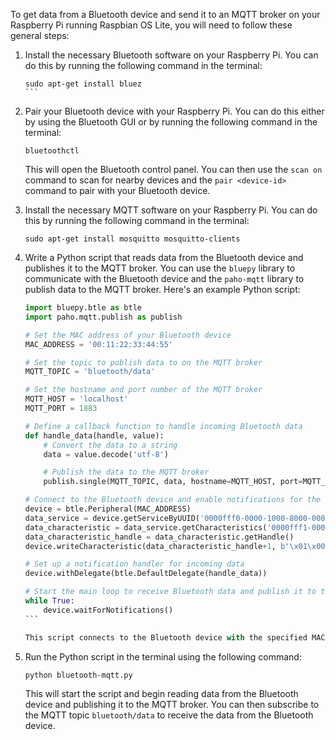 To get data from a Bluetooth device and send it to an MQTT broker on your Raspberry Pi running Raspbian OS Lite, you will need to follow these general steps:

1. Install the necessary Bluetooth software on your Raspberry Pi. You can do this by running the following command in the terminal:

   `````
   sudo apt-get install bluez
   ```

2. Pair your Bluetooth device with your Raspberry Pi. You can do this either by using the Bluetooth GUI or by running the following command in the terminal:

   ````
   bluetoothctl
   ````

   This will open the Bluetooth control panel. You can then use the `scan on` command to scan for nearby devices and the `pair <device-id>` command to pair with your Bluetooth device.

3. Install the necessary MQTT software on your Raspberry Pi. You can do this by running the following command in the terminal:

   ````
   sudo apt-get install mosquitto mosquitto-clients
   ````

4. Write a Python script that reads data from the Bluetooth device and publishes it to the MQTT broker. You can use the `bluepy` library to communicate with the Bluetooth device and the `paho-mqtt` library to publish data to the MQTT broker. Here's an example Python script:

   ````python
   import bluepy.btle as btle
   import paho.mqtt.publish as publish

   # Set the MAC address of your Bluetooth device
   MAC_ADDRESS = '00:11:22:33:44:55'

   # Set the topic to publish data to on the MQTT broker
   MQTT_TOPIC = 'bluetooth/data'

   # Set the hostname and port number of the MQTT broker
   MQTT_HOST = 'localhost'
   MQTT_PORT = 1883

   # Define a callback function to handle incoming Bluetooth data
   def handle_data(handle, value):
       # Convert the data to a string
       data = value.decode('utf-8')

       # Publish the data to the MQTT broker
       publish.single(MQTT_TOPIC, data, hostname=MQTT_HOST, port=MQTT_PORT)

   # Connect to the Bluetooth device and enable notifications for the data characteristic
   device = btle.Peripheral(MAC_ADDRESS)
   data_service = device.getServiceByUUID('0000fff0-0000-1000-8000-00805f9b34fb')
   data_characteristic = data_service.getCharacteristics('0000fff1-0000-1000-8000-00805f9b34fb')[0]
   data_characteristic_handle = data_characteristic.getHandle()
   device.writeCharacteristic(data_characteristic_handle+1, b'\x01\x00')

   # Set up a notification handler for incoming data
   device.withDelegate(btle.DefaultDelegate(handle_data))

   # Start the main loop to receive Bluetooth data and publish it to the MQTT broker
   while True:
       device.waitForNotifications()
   ```

   This script connects to the Bluetooth device with the specified MAC address, enables notifications for the data characteristic, and sets up a callback function to handle incoming data. The callback function converts the data to a string and publishes it to the MQTT broker. The script then enters a loop to wait for incoming Bluetooth data and publish it to the MQTT broker.

5. Run the Python script in the terminal using the following command:

   ````
   python bluetooth-mqtt.py
   ````

   This will start the script and begin reading data from the Bluetooth device and publishing it to the MQTT broker. You can then subscribe to the MQTT topic `bluetooth/data` to receive the data from the Bluetooth device.
